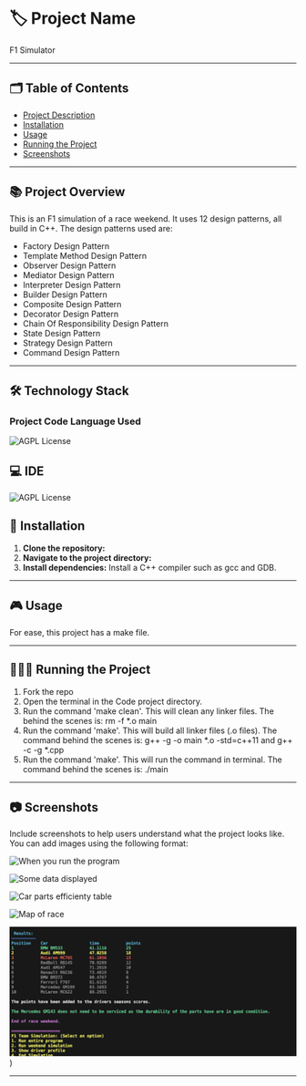 # 🏷️ Project Name
F1 Simulator

---
## 🗂️ Table of Contents

- [Project Description](#project-description)
- [Installation](#installation)
- [Usage](#usage)
- [Running the Project](#running-the-project)
- [Screenshots](#screenshots)
---

## :books: Project Overview
This is an F1 simulation of a race weekend. It uses 12 design patterns, all build in C++.
The design patterns used are:
- Factory Design Pattern
- Template Method Design Pattern
- Observer Design Pattern
- Mediator Design Pattern
- Interpreter Design Pattern
- Builder Design Pattern
- Composite Design Pattern
- Decorator Design Pattern
- Chain Of Responsibility Design Pattern
- State Design Pattern
- Strategy Design Pattern
- Command Design Pattern

---

## :hammer_and_wrench: Technology Stack 

### Project Code Language Used

 ![AGPL License](https://img.shields.io/badge/C%2B%2B-00599C?style=for-the-badge&logo=c%2B%2B&logoColor=white)

## 💻 IDE

 ![AGPL License](https://img.shields.io/badge/VSCode-0078D4?style=for-the-badge&logo=visual%20studio%20code&logoColor=white)


## 📝 Installation

1. **Clone the repository:**
2. **Navigate to the project directory:**
3. **Install dependencies:**
   Install a C++ compiler such as gcc and GDB.

---

## 🎮 Usage

For ease, this project has a make file. 

---

## 🏃🏻‍♂️ Running the Project

1. Fork the repo
2. Open the terminal in the Code project directory.
3. Run the command 'make clean'. This will clean any linker files. The behind the scenes is: rm -f *.o main
4. Run the command 'make'. This will build all linker files (.o files). The command behind the scenes is: g++ -g -o main *.o -std=c++11 and g++ -c -g *.cpp
5. Run the command 'make'. This will run the command in terminal. The command behind the scenes is: ./main

---

## 📷 Screenshots

Include screenshots to help users understand what the project looks like. You can add images using the following format:

![When you run the program]((https://github.com/kieran-woodrow/F1-Simulation/blob/main/Assets/Screenshot%202024-06-05%20at%2003.29.23.png))

![Some data displayed]((https://github.com/kieran-woodrow/F1-Simulation/blob/main/Assets/Screenshot%202024-06-05%20at%2003.29.43.png))

![Car parts efficienty table]((https://github.com/kieran-woodrow/F1-Simulation/blob/main/Assets/Screenshot%202024-06-05%20at%2003.30.35.png))

![Map of race]((https://github.com/kieran-woodrow/F1-Simulation/blob/main/Assets/Screenshot%202024-06-05%20at%2003.30.20.png))

![Results table](https://github.com/kieran-woodrow/F1-Simulation/blob/main/Assets/Screenshot%202024-06-05%20at%2003.30.56.png))

---
